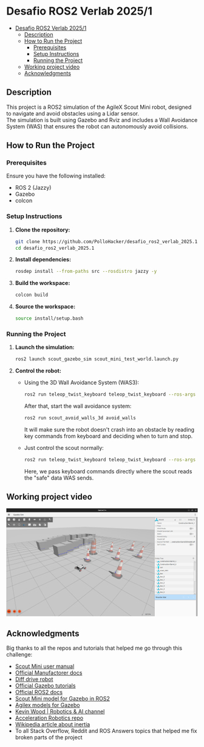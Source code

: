 # Desafio ROS2 Verlab 2025/1

- [Desafio ROS2 Verlab 2025/1](#desafio-ros2-verlab-20251)
  - [Description](#description)
  - [How to Run the Project](#how-to-run-the-project)
    - [Prerequisites](#prerequisites)
    - [Setup Instructions](#setup-instructions)
    - [Running the Project](#running-the-project)
  - [Working project video](#working-project-video)
  - [Acknowledgments](#acknowledgments)


## Description

This project is a ROS2 simulation of the AgileX Scout Mini robot, designed to navigate and avoid obstacles using a Lidar sensor.  
The simulation is built using Gazebo and Rviz and includes a Wall Avoidance System (WAS) that ensures the robot can autonomously avoid collisions.

## How to Run the Project

### Prerequisites
Ensure you have the following installed:
- ROS 2 (Jazzy)
- Gazebo
- colcon

### Setup Instructions

1. **Clone the repository:**
    ```bash
    git clone https://github.com/PolloHacker/desafio_ros2_verlab_2025.1.git
    cd desafio_ros2_verlab_2025.1
    ```

3. **Install dependencies:**
    ```bash
    rosdep install --from-paths src --rosdistro jazzy -y
    ```

4. **Build the workspace:**
    ```bash
    colcon build
    ```

5. **Source the workspace:**
    ```bash
    source install/setup.bash
    ```

### Running the Project

1. **Launch the simulation:**
    ```bash
    ros2 launch scout_gazebo_sim scout_mini_test_world.launch.py
    ```

2. **Control the robot:**  
    - Using the 3D Wall Avoidance System (WAS3):
    
        ```bash
        ros2 run teleop_twist_keyboard teleop_twist_keyboard --ros-args -r cmd_vel:=scout_mini/cmd_vel
        ```
        After that, start the wall avoidance system:

        ```bash
        ros2 run scout_avoid_walls_3d avoid_walls
        ```

        It will make sure the robot doesn't crash into an obstacle by reading key commands from keyboard and deciding when to turn and stop.

    - Just control the scout normally:
    
        ```bash
        ros2 run teleop_twist_keyboard teleop_twist_keyboard --ros-args -r cmd_vel:=scout_mini/cmd_vel_safe
        ```

        Here, we pass keyboard commands directly where the scout reads the "safe" data WAS sends.

## Working project video

[![Demo video](thumbnail.png)](https://www.youtube.com/watch?v=bzDSwYXdQSM)

## Acknowledgments

Big thanks to all the repos and tutorials that helped me go through this challenge:

- [Scout Mini user manual](https://www.generationrobots.com/media/agilex/SCOUT_MINI_UserManual_v1.0.1_EN.pdf)
- [Official Manufactorer docs](https://global.agilex.ai/products/scout-mini)
- [Diff drive robot](https://github.com/adoodevv/diff_drive_robot)
- [Official Gazebo tutorials](https://gazebosim.org/docs/latest/sensors/#lidar-sensor)
- [Official ROS2 docs](https://docs.ros.org/en/jazzy/index.html)
- [Scout Mini model for Gazebo in ROS2](https://github.com/mattiadutto/ugv_gazebo_sim)
- [Agilex models for Gazebo](https://github.com/agilexrobotics/ugv_gazebo_sim)
- [Kevin Wood | Robotics & AI channel](https://www.youtube.com/@kevinwoodrobotics)
- [Acceleration Robotics repo](https://github.com/acceleration-robotics/ros2-igt)
- [Wikipedia article about inertia](https://en.wikipedia.org/wiki/List_of_moments_of_inertia#List_of_3D_inertia_tensors)
- To all Stack Overflow, Reddit and ROS Answers topics that helped me fix broken parts of the project
